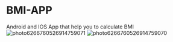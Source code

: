 # BMI-APP
Android and IOS App that help you to calculate BMI
![photo6266760526914759071](https://user-images.githubusercontent.com/35493588/84059698-a6853800-a9d8-11ea-9757-240c9e270817.jpg)
![photo6266760526914759070](https://user-images.githubusercontent.com/35493588/84059701-a7b66500-a9d8-11ea-870e-aec3c59acbe7.jpg)
